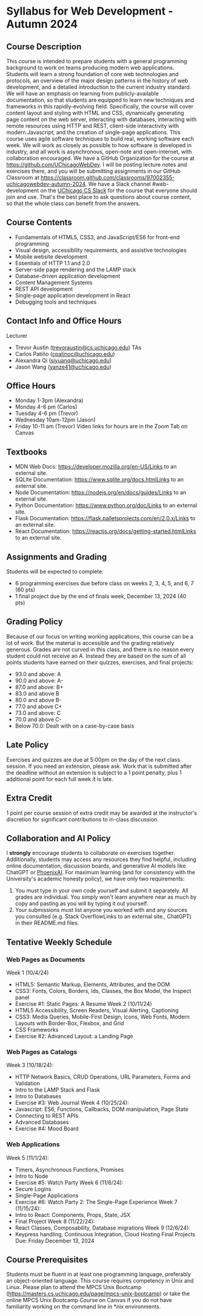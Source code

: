 # Syllabus for Web Development - Autumn 2024
## Course Description
This course is intended to prepare students with a general programming background to work on teams producing modern web applications. Students will learn a strong foundation of core web technologies and protocols, an overview of the major design patterns in the history of web development, and a detailed introduction to the current industry standard. We will have an emphasis on learning from publicly-available documentation, so that students are equipped to learn new techniques and frameworks in this rapidly-evolving field.
Specifically, the course will cover content layout and styling with HTML and CSS, dynamically generating page content on the web server, interacting with databases, interacting with remote resources using HTTP and REST, client-side interactivity with modern Javascript, and the creation of single-page applications.
This course uses agile software techniques to build real, working software each week. We will work as closely as possible to how software is developed in industry, and all work is asynchronous, open-note and open-internet, with collaboration encouraged.
We have a GitHub Organization for the course at https://github.com/UChicagoWebDev. I will be posting lecture notes and exercises there, and you will be submitting assignments in our GitHub Classroom at https://classroom.github.com/classrooms/97002355-uchicagowebdev-autumn-2024.
We have a Slack channel #web-development on the [UChicago CS Slack](https://join.slack.com/t/cs-uchicago/shared_invite/zt-2qcbdztj5-C0ein07pn5a3BGaTaXyiog) for the course that everyone should join and use. That's the best place to ask questions about course content, so that the whole class can benefit from the answers. 
## Course Contents
- Fundamentals of HTML5, CSS3, and JavaScript/ES6 for front-end programming
- Visual design, accessibility requirements, and assistive technologies
- Mobile website development
- Essentials of HTTP 1.1 and 2.0
- Server-side page rendering and the LAMP stack
- Database-driven application development
- Content Management Systems
- REST API development
- Single-page application development in React
- Debugging tools and techniques
## Contact Info and Office Hours
Lecturer
- Trevor Austin (trevoraustin@cs.uchicago.edu)
TAs
- Carlos Patiño (cpatinoc@uchicago.edu)
- Alexandra Qi (siyuanq@uchicago.edu)
- Jason Wang (yanze41@uchicago.edu)
## Office Hours
- Monday 1-3pm (Alexandra)
- Monday 4-6 pm (Carlos)
- Tuesday 4-6 pm (Trevor) 
- Wednesday 10am-12pm (Jason)
- Friday 10-11 am (Trevor)
Video links for hours are in the Zoom Tab on Canvas
## Textbooks
- MDN Web Docs: https://developer.mozilla.org/en-US/Links to an external site.
- SQLite Documentation: https://www.sqlite.org/docs.htmlLinks to an external site.
- Node Documentation: https://nodejs.org/en/docs/guides/Links to an external site.
- Python Documentation: https://www.python.org/doc/Links to an external site.
- Flask Documentation: https://flask.palletsprojects.com/en/2.0.x/Links to an external site.
- React Documentation: https://reactjs.org/docs/getting-started.htmlLinks to an external site.
## Assignments and Grading
Students will be expected to complete:
- 6 programming exercises due before class on weeks 2, 3, 4, 5, and 6, 7 (60 pts)
- 1 final project due by the end of finals week, December 13, 2024 (40 pts)
## Grading Policy
Because of our focus on writing working applications, this course can be a lot of work. But the material is accessible and the grading relatively generous. Grades are not curved in this class, and there is no reason every student could not receive an A. Instead they are based on the sum of all points students have earned on their quizzes, exercises, and final projects:
- 93.0 and above: A
- 90.0 and above: A-
- 87.0 and above: B+
- 83.0 and above B
- 80.0 and above B-
- 77.0 and above C+
- 73.0 and above: C
- 70.0 and above C-
- Below 70.0: Dealt with on a case-by-case basis
## Late Policy
Exercises and quizzes are due at 5:00pm on the day of the next class session. If you need an extension, please ask. Work that is submitted after the deadline without an extension is subject to a 1 point penalty, plus 1 additional point for each full week it is late.
## Extra Credit
1 point per course session of extra credit may be awarded at the instructor's discretion for significant contributions to in-class discussion.
## Collaboration and AI Policy
I **strongly** encourage students to collaborate on exercises together. Additionally, students may access any resources they find helpful, including online documentation, discussion boards, and generative AI models like ChatGPT or [PhoenixAI](https://phoenixai.uchicago.edu/). For maximum learning (and for consistency with the University's academic honesty policy), we have only two requirements:
1. You must type in your own code yourself and submit it separately. All grades are individual. You simply won't learn anywhere near as much by copy and pasting as you will by typing it out yourself.
1. Your submissions must list anyone you worked with and any sources you consulted (e.g. Stack OverflowLinks to an external site., ChatGPT) in their README.md files.
## Tentative Weekly Schedule
### Web Pages as Documents
Week 1 (10/4/24)
- HTML5: Semantic Markup, Elements, Attributes, and the DOM
- CSS3: Fonts, Colors, Borders, Ids, Classes, the Box Model, the Inspect panel
- Exercise #1: Static Pages: A Resume
Week 2 (10/11/24)
- HTML5 Accessibility, Screen Readers, Visual Alerting, Captioning
- CSS3: Media Queries, Mobile-First Design, Icons, Web Fonts, Modern Layouts with Border-Box, Flexbox, and Grid
- CSS Frameworks
- Exercise #2: Advanced Layout: a Landing Page
### Web Pages as Catalogs
Week 3 (10/18/24):
- HTTP Network Basics, CRUD Operations, URL Parameters, Forms and Validation
- Intro to the LAMP Stack and Flask
- Intro to Databases
- Exercise #3: Web Journal
Week 4 (10/25/24):
- Javascript: ES6, Functions, Callbacks, DOM manipulation, Page State
- Connecting to REST APIs
- Advanced Databases
- Exercise #4: Mood Board
### Web Applications
Week 5 (11/1/24):
- Timers, Asynchronous Functions, Promises
- Intro to Node
- Exercise #5: Watch Party
Week 6 (11/8/24):
- Secure Logins
- Single-Page Applications
- Exercise #6: Watch Party 2: The Single-Page Experience
Week 7 (11/15/24):
- Intro to React: Components, Props, State, JSX
- Final Project
Week 8 (11/22/24):
- React Classes, Composability, Database migrations
Week 9 (12/6/24):
- Keypress handling, Continuous Integration, Cloud Hosting
Final Projects Due: Friday December 13, 2024
## Course Prerequisites
Students must be fluent in at least one programming language, preferably an object-oriented language. This course requires competency in Unix and Linux. Please plan to attend the MPCS Unix Bootcamp (https://masters.cs.uchicago.edu/page/mpcs-unix-bootcamp) or take the online MPCS Unix Bootcamp Course on Canvas if you do not have familiarity working on the command line in *nix environments.